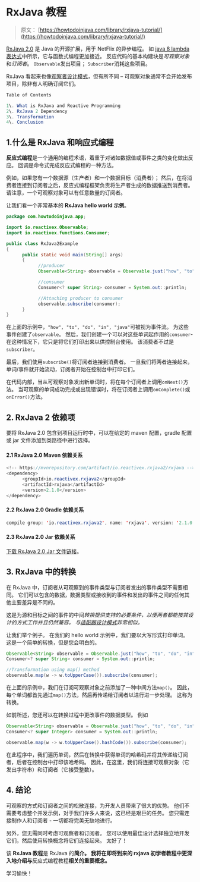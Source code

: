# RxJava 教程

> 原文： [https://howtodoinjava.com/library/rxjava-tutorial/](https://howtodoinjava.com/library/rxjava-tutorial/)

[RxJava 2.0](http://reactivex.io/) 是 Java 的开源扩展，用于 NetFlix 的异步编程。 如 [java 8 lambda 表达式](//howtodoinjava.com/java8/complete-lambda-expressions-tutorial-in-java/)中所示，它与函数式编程更加接近。 反应代码的基本构建块是*可观察对象*和*订阅者*。 `Observable`发出项目； `Subscriber`消耗这些项目。

RxJava 看起来也像[观察者设计模式](https://howtodoinjava.com/design-patterns/behavioral/observer-design-pattern/)，但有所不同 – 可观察对象通常不会开始发布项目，除非有人明确订阅它们。

```java
Table of Contents

1\. What is RxJava and Reactive Programming
2\. RxJava 2 Dependency
3\. Transformation
4\. Conclusion
```

## 1.什么是 RxJava 和响应式编程

**反应式编程**是一个通用的编程术语，着重于对诸如数据值或事件之类的变化做出反应。 回调是命令式完成反应式编程的一种方法。

例如，如果您有一个数据源（生产者）和一个数据目标（消费者）； 然后，在将消费者连接到订阅者之后，反应式编程框架负责将生产者生成的数据推送到消费者。 请注意，一个可观察对象可以有任意数量的订阅者。

让我们看一个非常基本的 **RxJava hello world 示例**。

```java
package com.howtodoinjava.app;

import io.reactivex.Observable;
import io.reactivex.functions.Consumer;

public class RxJava2Example 
{
      public static void main(String[] args) 
      {     
            //producer
            Observable<String> observable = Observable.just("how", "to", "do", "in", "java");

            //consumer
            Consumer<? super String> consumer = System.out::println;

            //Attaching producer to consumer
            observable.subscribe(consumer);
      }
}

```

在上面的示例中，`"how", "to", "do", "in", "java"`可被视为事件流。 为这些事件创建了`observable`。 然后，我们创建一个可以对这些单词起作用的`consumer`- 在这种情况下，它只是将它们打印出来以供控制台使用。 该消费者不过是`subscriber`。

最后，我们使用`subscribe()`将订阅者连接到消费者。 一旦我们将两者连接起来，单词/事件就开始流动，订阅者开始在控制台中打印它们。

在代码内部，当从可观察对象发出新单词时，将在每个订阅者上调用`onNext()`方法。 当可观察的单词成功完成或出现错误时，将在订阅者上调用`onComplete()`或`onError()`方法。

## 2\. RxJava 2 依赖项

要将 RxJava 2.0 包含到项目运行时中，可以在给定的 maven 配置，gradle 配置或 jar 文件添加到类路径中进行选择。

#### 2.1 RxJava 2.0 Maven 依赖关系

```java
<!-- https://mvnrepository.com/artifact/io.reactivex.rxjava2/rxjava -->
<dependency>
      <groupId>io.reactivex.rxjava2</groupId>
      <artifactId>rxjava</artifactId>
      <version>2.1.0</version>
</dependency>

```

#### 2.2 RxJava 2.0 Gradle 依赖关系

```java
compile group: 'io.reactivex.rxjava2', name: 'rxjava', version: '2.1.0'

```

#### 2.3 RxJava 2.0 Jar 依赖关系

[下载 RxJava 2.0 Jar 文件链接](http://central.maven.org/maven2/io/reactivex/rxjava2/rxjava/2.1.0/rxjava-2.1.0.jar)。

## 3\. RxJava 中的转换

在 RxJava 中，订阅者从可观察到的事件类型与订阅者发出的事件类型不需要相同。 它们可以包含的数据，数据类型或接收到的事件和发出的事件之间的任何其他主要差异是不同的。

这是为源和目标之间的事件的中间*转换提供支持的必要条件，以便两者都能按其设计的方式工作并且仍然兼容。 与[适配器设计模式](//howtodoinjava.com/2014/05/10/adapter-design-pattern-in-java/)非常相似。*

让我们举个例子。 在我们的 hello world 示例中，我们要以大写形式打印单词。 这是一个简单的转换，但是您会明白的。

```java
Observable<String> observable = Observable.just("how", "to", "do", "in", "java");
Consumer<? super String> consumer = System.out::println;

//Transformation using map() method
observable.map(w -> w.toUpperCase()).subscribe(consumer);

```

在上面的示例中，我们在订阅可观察对象之前添加了一种中间方法`map()`。 因此，每个单词都首先通过`map()`方法，然后再传递给订阅者以进行进一步处理。 这称为转换。

如前所述，您还可以在转换过程中更改事件的数据类型。 例如

```java
Observable<String> observable = Observable.just("how", "to", "do", "in", "java");
Consumer<? super Integer> consumer = System.out::println;

observable.map(w -> w.toUpperCase().hashCode()).subscribe(consumer); 

```

在此程序中，我们遍历单词，然后在转换中获得单词的哈希码并将其传递给订阅者，后者在控制台中打印该哈希码。 因此，在这里，我们将连接可观察对象（它发出字符串）和订阅者（它接受整数）。

## 4\. 结论

可观察的方式和订阅者之间的松散连接，为开发人员带来了很大的优势。 他们不需要考虑整个并发示例，对于我们许多人来说，这已经是艰巨的任务。 您只需连接制作人和订阅者 - 一切都将完美无缺地进行。

另外，您无需同时考虑可观察者和订阅者。 您可以使用最佳设计选择独立地开发它们，然后使用转换概念将它们连接起来。 太好了！

该 **RxJava 教程**是 RxJava 的**简介。 我将在即将到来的 **rxjava 初学者教程**中更深入地介绍与**反应式编程教程**相关的重要概念。**

学习愉快！